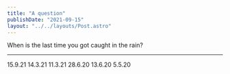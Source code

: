 ```yaml
---
title: "A question"
publishDate: "2021-09-15"
layout: "../../layouts/Post.astro"
---
```


When is the last time you got caught in the rain?

---

15.9.21
14.3.21
11.3.21
28.6.20
13.6.20
5.5.20
